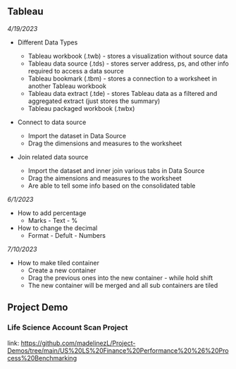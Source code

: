 ## Tableau
*4/19/2023* <br>
* Different Data Types <br>
  - Tableau workbook (.twb) - stores a visualization without source data <br>
  - Tableau data source (.tds) - stores server address, ps, and other info required to access a data source <br>
  - Tableau bookmark (.tbm) - stores a connection to a worksheet in another Tableau workbook <br>
  - Tableau data extract (.tde) - stores Tableau data as a filtered and aggregated extract (just stores the summary) <br>
  - Tableau packaged workbook (.twbx) <br>

* Connect to data source
  - Import the dataset in Data Source
  - Drag the dimensions and measures to the worksheet

* Join related data source
  - Import the dataset and inner join various tabs in Data Source
  - Drag the aimensions and measures to the worksheet
  - Are able to tell some info based on the consolidated table

*6/1/2023* <br>
* How to add percentage
  - Marks - Text - %
* How to change the decimal
  - Format - Defult - Numbers   

*7/10/2023* <br>
* How to make tiled container
  - Create a new container
  - Drag the previous ones into the new container - while hold shift
  - The new container will be merged and all sub containers are tiled

## Project Demo
### Life Science Account Scan Project <br>
link: https://github.com/madelinezL/Project-Demos/tree/main/US%20LS%20Finance%20Performance%20%26%20Process%20Benchmarking
